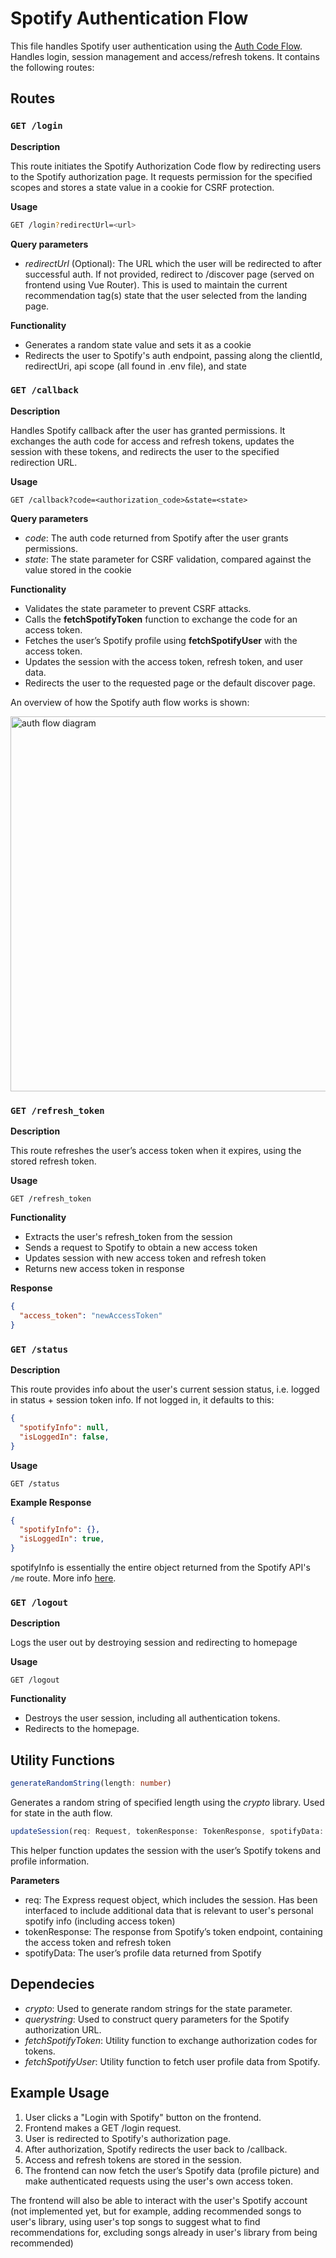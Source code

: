 # Spotify Authentication Flow
This file handles Spotify user authentication using the <a href="https://developer.spotify.com/documentation/web-api/tutorials/code-flow" target="_blank">Auth Code Flow</a>. Handles login, session management and access/refresh tokens. It contains the following routes:

## Routes

### ```GET /login```
**Description**

This route initiates the Spotify Authorization Code flow by redirecting users to the Spotify authorization page. It requests permission for the specified scopes and stores a state value in a cookie for CSRF protection.

**Usage**
```bash
GET /login?redirectUrl=<url>
```

**Query parameters**
- *redirectUrl* (Optional): The URL which the user will be redirected to after successful auth. If not provided, redirect to /discover page (served on frontend using Vue Router). This is used to maintain the current recommendation tag(s) state that the user selected from the landing page.

**Functionality**
- Generates a random state value and sets it as a cookie
- Redirects the user to Spotify's auth endpoint, passing along the clientId, redirectUri, api scope (all found in .env file), and state

### ```GET /callback```
**Description**

Handles Spotify callback after the user has granted permissions. It exchanges the auth code for access and refresh tokens, updates the session with these tokens, and redirects the user to the specified redirection URL.

**Usage**
```
GET /callback?code=<authorization_code>&state=<state>
```

**Query parameters**
- *code*: The auth code returned from Spotify after the user grants permissions.
- *state*: The state parameter for CSRF validation, compared against the value stored in the cookie

**Functionality**
- Validates the state parameter to prevent CSRF attacks.
- Calls the **fetchSpotifyToken** function to exchange the code for an access token.
- Fetches the user’s Spotify profile using **fetchSpotifyUser** with the access token.
- Updates the session with the access token, refresh token, and user data.
- Redirects the user to the requested page or the default discover page.

An overview of how the Spotify auth flow works is shown:

<img src="https://developer.spotify.com/images/documentation/web-api/auth-code-flow.png" alt="auth flow diagram" width="600">

### ```GET /refresh_token```
**Description**

This route refreshes the user’s access token when it expires, using the stored refresh token.

**Usage**

```
GET /refresh_token
```

**Functionality**
- Extracts the user's refresh_token from the session
- Sends a request to Spotify to obtain a new access token
- Updates session with new access token and refresh token
- Returns new access token in response

**Response**
```json
{
  "access_token": "newAccessToken"
}
```

### ```GET /status```
**Description**

This route provides info about the user's current session status, i.e. logged in status + session token info. If not logged in, it defaults to this:
```json
{
  "spotifyInfo": null,
  "isLoggedIn": false,
}
```

**Usage**
```
GET /status
```

**Example Response**
```json
{
  "spotifyInfo": {},
  "isLoggedIn": true,
}
```
spotifyInfo is essentially the entire object returned from the Spotify API's ```/me``` route. More info <a href="https://developer.spotify.com/documentation/web-api/reference/get-current-users-profile" target="_blank">here</a>.

### ```GET /logout```
**Description**

Logs the user out by destroying session and redirecting to homepage

**Usage**
```
GET /logout
```
**Functionality**
- Destroys the user session, including all authentication tokens.
- Redirects to the homepage.

## Utility Functions
```ts
generateRandomString(length: number)
```

Generates a random string of specified length using the *crypto* library. Used for state in the auth flow.

```ts
updateSession(req: Request, tokenResponse: TokenResponse, spotifyData: SpotifyUserResponse)
```
This helper function updates the session with the user’s Spotify tokens and profile information.

**Parameters**

- req: The Express request object, which includes the session. Has been interfaced to include additional data that is relevant to user's personal spotify info (including access token)
- tokenResponse: The response from Spotify’s token endpoint, containing the access token and refresh token
- spotifyData: The user’s profile data returned from Spotify

## Dependecies
- *crypto*: Used to generate random strings for the state parameter.
- *querystring*: Used to construct query parameters for the Spotify authorization URL.
- *fetchSpotifyToken*: Utility function to exchange authorization codes for tokens.
- *fetchSpotifyUser*: Utility function to fetch user profile data from Spotify.

## Example Usage
1. User clicks a "Login with Spotify" button on the frontend.
2. Frontend makes a GET /login request.
3. User is redirected to Spotify's authorization page.
4. After authorization, Spotify redirects the user back to /callback.
5. Access and refresh tokens are stored in the session.
6. The frontend can now fetch the user’s Spotify data (profile picture) and make authenticated requests using the user's own access token. 

The frontend will also be able to interact with the user's Spotify account (not implemented yet, but for example, adding recommended songs to user's library, using user's top songs to suggest what to find recommendations for, excluding songs already in user's library from being recommended)